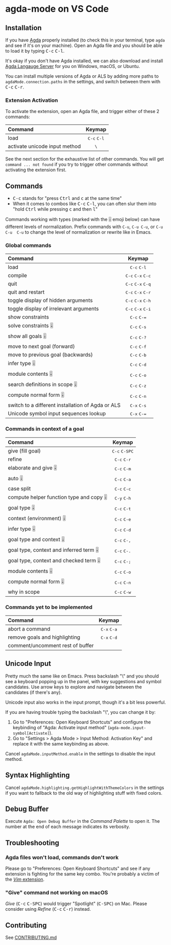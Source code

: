 # agda-mode on VS Code

## Installation

If you have [Agda](https://agda.readthedocs.io/en/latest/getting-started/installation.html) properly installed (to check this in your terminal, type `agda` and see if it's on your machine). Open an Agda file and you should be able to load it by typing <kbd>C-c</kbd> <kbd>C-l</kbd>.

It's okay if you don't have Agda installed, we can also download and install [Agda Langauge Server](https://github.com/agda/agda-language-server) for you on Windows, macOS, or Ubuntu.

You can install multiple versions of Agda or ALS by adding more paths to `agdaMode.connection.paths` in the settings, and switch between them with <kbd>C-c</kbd> <kbd>C-r</kbd>.

### Extension Activation

To activate the extension, open an Agda file, and trigger either of these 2 commands:

| Command                       |            Keymap             |
| :---------------------------- | :---------------------------: |
| load                          | <kbd>C-c</kbd> <kbd>C-l</kbd> |
| activate unicode input method |         <kbd>\\</kbd>         |

See the next section for the exhaustive list of other commands.
You will get `command ... not found` if you try to trigger other commands without activating the extension first.

## Commands

* <kbd>C-c</kbd> stands for "press <kbd>Ctrl</kbd> and <kbd>c</kbd> at the same time"
* When it comes to combos like <kbd>C-c</kbd> <kbd>C-l</kbd>, you can often slur
them into "hold <kbd>Ctrl</kbd> while pressing <kbd>c</kbd> and then <kbd>l</kbd>"

Commands working with types (marked with the 🎚 emoji below) can have different levels of normalization. 
Prefix commands with `C-u`, `C-u C-u`, or `C-u C-u  C-u` to change the level of normalization or rewrite like in Emacs.

### Global commands

| Command                                 |            Keymap             |
| :-------------------------------------- | :---------------------------: |
| load                                    | <kbd>C-c</kbd> <kbd>C-l</kbd> |
| compile                                 | <kbd>C-c</kbd> <kbd>C-x</kbd> <kbd>C-c</kbd> |
| quit                                    | <kbd>C-c</kbd> <kbd>C-x</kbd> <kbd>C-q</kbd> |
| quit and restart                        | <kbd>C-c</kbd> <kbd>C-x</kbd> <kbd>C-r</kbd> |
| toggle display of hidden arguments      | <kbd>C-c</kbd> <kbd>C-x</kbd> <kbd>C-h</kbd> |
| toggle display of irrelevant arguments  | <kbd>C-c</kbd> <kbd>C-x</kbd> <kbd>C-i</kbd> |
| show constraints                        | <kbd>C-c</kbd> <kbd>C-=</kbd> |
| solve constraints 🎚                     | <kbd>C-c</kbd> <kbd>C-s</kbd> |
| show all goals 🎚                        | <kbd>C-c</kbd> <kbd>C-?</kbd> |
| move to next goal (forward)             | <kbd>C-c</kbd> <kbd>C-f</kbd> |
| move to previous goal (backwards)       | <kbd>C-c</kbd> <kbd>C-b</kbd> |
| infer type 🎚                            | <kbd>C-c</kbd> <kbd>C-d</kbd> |
| module contents 🎚                       | <kbd>C-c</kbd> <kbd>C-o</kbd> |
| search definitions in scope 🎚           | <kbd>C-c</kbd> <kbd>C-z</kbd> |
| compute normal form 🎚                  | <kbd>C-c</kbd> <kbd>C-n</kbd> |
| switch to a different installation of Agda or ALS | <kbd>C-x</kbd> <kbd>C-s</kbd> |
| Unicode symbol input sequences lookup   | <kbd>C-x</kbd> <kbd>C-=</kbd> |

### Commands in context of a goal

| Command                                 |             Keymap              |
| :-------------------------------------- | :-----------------------------: |
| give (fill goal)                        | <kbd>C-c</kbd> <kbd>C-SPC</kbd> |
| refine                                  |  <kbd>C-c</kbd> <kbd>C-r</kbd>  |
| elaborate and give 🎚                    |  <kbd>C-c</kbd> <kbd>C-m</kbd>  |
| auto 🎚                                  |  <kbd>C-c</kbd> <kbd>C-a</kbd>  |
| case split                              |  <kbd>C-c</kbd> <kbd>C-c</kbd>  |
| compute helper function type and copy 🎚 |  <kbd>C-y</kbd> <kbd>C-h</kbd>  |
| goal type 🎚                             |  <kbd>C-c</kbd> <kbd>C-t</kbd>  |
| context (environment) 🎚                 |  <kbd>C-c</kbd> <kbd>C-e</kbd>  |
| infer type 🎚                            |  <kbd>C-c</kbd> <kbd>C-d</kbd>  |
| goal type and context 🎚                 |  <kbd>C-c</kbd> <kbd>C-,</kbd>  |
| goal type, context and inferred term 🎚  |  <kbd>C-c</kbd> <kbd>C-.</kbd>  |
| goal type, context and checked term  🎚  |  <kbd>C-c</kbd> <kbd>C-;</kbd>  |
| module contents 🎚                       |  <kbd>C-c</kbd> <kbd>C-o</kbd>  |
| compute normal form 🎚                   | <kbd>C-c</kbd> <kbd>C-n</kbd> |
| why in scope                            |  <kbd>C-c</kbd> <kbd>C-w</kbd>  |

### Commands yet to be implemented

| Command                          |            Keymap             |
| :------------------------------- | :---------------------------: |
| abort a command                  | <kbd>C-x</kbd> <kbd>C-a</kbd> |
| remove goals and highlighting    | <kbd>C-x</kbd> <kbd>C-d</kbd> |
| comment/uncomment rest of buffer |                               |

## Unicode Input

Pretty much the same like on Emacs.
Press backslash "\\" and you should see a keyboard popping up in the panel, with key suggestions and symbol candidates. Use arrow keys to explore and navigate between the candidates (if there's any).

Unicode input also works in the input prompt, though it's a bit less powerful.

If you are having trouble typing the backslash "\\", you can change it by:
1. Go to "Preferences: Open Keyboard Shortcuts" and configure the keybinding of "Agda: Activate input method" (`agda-mode.input-symbol[Activate]`).
2. Go to "Settings > Agda Mode > Input Method: Activation Key" and replace it with the same keybinding as above.

Cancel `agdaMode.inputMethod.enable` in the settings to disable the input method.

## Syntax Highlighting

Cancel `agdaMode.highlighting.getHighlightWithThemeColors` in the settings if you want to fallback to the old way of highlighting stuff with fixed colors.

## Debug Buffer

Execute `Agda: Open Debug Buffer` in the *Command Palette* to open it.
The number at the end of each message indicates its verbosity.

## Troubleshooting

### Agda files won't load, commands don't work

Please go to "Preferences: Open Keyboard Shortcuts" and see if any extension is fighting for the same key combo.
You're probably a victim of the [*Vim* extension](https://marketplace.visualstudio.com/items?itemName=vscodevim.vim).

### "Give" command not working on macOS

*Give* (<kbd>C-c</kbd> <kbd>C-SPC</kbd>) would trigger "Spotlight" (<kbd>C-SPC</kbd>) on Mac.
Please consider using *Refine* (<kbd>C-c</kbd> <kbd>C-r</kbd>) instead.

## Contributing

See [CONTRIBUTING.md](CONTRIBUTING.md)
